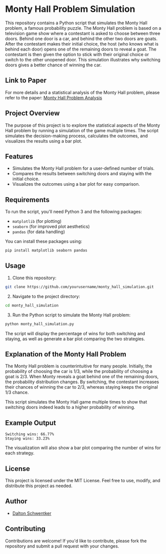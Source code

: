 # Monty Hall Problem Simulation

This repository contains a Python script that simulates the Monty Hall problem, a famous probability puzzle. The Monty Hall problem is based on a television game show where a contestant is asked to choose between three doors. Behind one door is a car, and behind the other two doors are goats. After the contestant makes their initial choice, the host (who knows what is behind each door) opens one of the remaining doors to reveal a goat. The contestant is then given the option to stick with their original choice or switch to the other unopened door. This simulation illustrates why switching doors gives a better chance of winning the car.

## Link to Paper

For more details and a statistical analysis of the Monty Hall problem, please refer to the paper: [Monty Hall Problem Analysis](https://github.com/DaltonSchwentker/monty_hall_simulation/blob/main/Monty_Hall_Problem.pdf)

## Project Overview
The purpose of this project is to explore the statistical aspects of the Monty Hall problem by running a simulation of the game multiple times. The script simulates the decision-making process, calculates the outcomes, and visualizes the results using a bar plot.

## Features
- Simulates the Monty Hall problem for a user-defined number of trials.
- Compares the results between switching doors and staying with the initial choice.
- Visualizes the outcomes using a bar plot for easy comparison.

## Requirements
To run the script, you'll need Python 3 and the following packages:
- `matplotlib` (for plotting)
- `seaborn` (for improved plot aesthetics)
- `pandas` (for data handling)

You can install these packages using:
```sh
pip install matplotlib seaborn pandas
```

## Usage
1. Clone this repository:
```sh
git clone https://github.com/yourusername/monty_hall_simulation.git
```
2. Navigate to the project directory:
```sh
cd monty_hall_simulation
```
3. Run the Python script to simulate the Monty Hall problem:
```sh
python monty_hall_simulation.py
```

The script will display the percentage of wins for both switching and staying, as well as generate a bar plot comparing the two strategies.

## Explanation of the Monty Hall Problem
The Monty Hall problem is counterintuitive for many people. Initially, the probability of choosing the car is 1/3, while the probability of choosing a goat is 2/3. When Monty reveals a goat behind one of the remaining doors, the probability distribution changes. By switching, the contestant increases their chances of winning the car to 2/3, whereas staying keeps the original 1/3 chance.

This script simulates the Monty Hall game multiple times to show that switching doors indeed leads to a higher probability of winning.

## Example Output
```
Switching wins: 66.77%
Staying wins: 33.23%
```

The visualization will also show a bar plot comparing the number of wins for each strategy.

## License
This project is licensed under the MIT License. Feel free to use, modify, and distribute this project as needed.

## Author
- [Dalton Schwentker](https://github.com/daltonschwentker)

## Contributing
Contributions are welcome! If you'd like to contribute, please fork the repository and submit a pull request with your changes.

